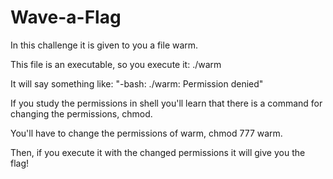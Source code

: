 # Wave-a-Flag

In this challenge it is given to you a file warm.

This file is an executable, so you execute it: ./warm

It will say something like: "-bash: ./warm: Permission denied"

If you study the permissions in shell you'll learn that there is a command for changing the permissions, chmod.

You'll have to change the permissions of warm, chmod 777 warm.

Then, if you execute it with the changed permissions it will give you the flag!
